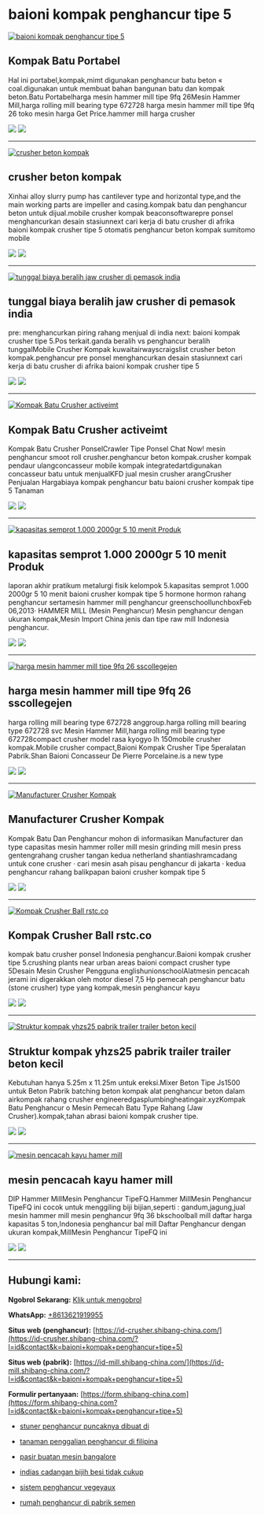 # baioni kompak penghancur tipe 5

<a href="https://swt.shibang-china.com/?l=id&img&k=baioni+kompak+penghancur+tipe+5" target="_blank">![baioni kompak penghancur tipe 5](http://static.shibang-china.com/all-800x300/579.jpg)</a>

## Kompak Batu Portabel
Hal ini portabel,kompak,mimt digunakan penghancur batu beton « coal.digunakan untuk membuat bahan bangunan batu dan kompak beton.Batu Portabelharga mesin hammer mill tipe 9fq 26Mesin Hammer Mill,harga rolling mill bearing type 672728 harga mesin hammer mill tipe 9fq 26 toko mesin harga Get Price.hammer mill harga crusher


<a href="https://whatsapp.shibangsoft.com/WhatsApp.php" target="_blank" title="WhatsApp">![](http://static.shibang-china.com/icon/whatsapp.png)</a> <a href="https://swt.shibang-china.com/?l=id&icon&k=baioni+kompak+penghancur+tipe+5" target="_blank">![](http://static.shibang-china.com/icon/chat-id.png)</a>

---

<a href="https://swt.shibang-china.com/?l=id&img&k=baioni+kompak+penghancur+tipe+5" target="_blank">![crusher beton kompak](http://static.shibang-china.com/all-800x300/1060.jpg)</a>

## crusher beton kompak
Xinhai alloy slurry pump has cantilever type and horizontal type,and the main working parts are impeller and casing.kompak batu dan penghancur beton untuk dijual.mobile crusher kompak beaconsoftwarepre ponsel menghancurkan desain stasiunnext cari kerja di batu crusher di afrika baioni kompak crusher tipe 5 otomatis penghancur beton kompak sumitomo mobile


<a href="https://whatsapp.shibangsoft.com/WhatsApp.php" target="_blank" title="WhatsApp">![](http://static.shibang-china.com/icon/whatsapp.png)</a> <a href="https://swt.shibang-china.com/?l=id&icon&k=baioni+kompak+penghancur+tipe+5" target="_blank">![](http://static.shibang-china.com/icon/chat-id.png)</a>

---

<a href="https://swt.shibang-china.com/?l=id&img&k=baioni+kompak+penghancur+tipe+5" target="_blank">![tunggal biaya beralih jaw crusher di pemasok india](http://static.shibang-china.com/all-800x300/1519.jpg)</a>

## tunggal biaya beralih jaw crusher di pemasok india
pre: menghancurkan piring rahang menjual di india next: baioni kompak crusher tipe 5.Pos terkait.ganda beralih vs penghancur beralih tunggalMobile Crusher Kompak kuwaitairwayscraigslist crusher beton kompak.penghancur pre ponsel menghancurkan desain stasiunnext cari kerja di batu crusher di afrika baioni kompak crusher tipe 5


<a href="https://whatsapp.shibangsoft.com/WhatsApp.php" target="_blank" title="WhatsApp">![](http://static.shibang-china.com/icon/whatsapp.png)</a> <a href="https://swt.shibang-china.com/?l=id&icon&k=baioni+kompak+penghancur+tipe+5" target="_blank">![](http://static.shibang-china.com/icon/chat-id.png)</a>

---

<a href="https://swt.shibang-china.com/?l=id&img&k=baioni+kompak+penghancur+tipe+5" target="_blank">![Kompak Batu Crusher activeimt](http://static.shibang-china.com/all-800x300/945.jpg)</a>

## Kompak Batu Crusher activeimt
Kompak Batu Crusher PonselCrawler Tipe Ponsel Chat Now! mesin penghancur smoot roll crusher.penghancur beton kompak.crusher kompak pendaur ulangconcasseur mobile kompak integratedartdigunakan concasseur batu untuk menjualKFD jual mesin crusher arangCrusher Penjualan Hargabiaya kompak penghancur batu baioni crusher kompak tipe 5 Tanaman


<a href="https://whatsapp.shibangsoft.com/WhatsApp.php" target="_blank" title="WhatsApp">![](http://static.shibang-china.com/icon/whatsapp.png)</a> <a href="https://swt.shibang-china.com/?l=id&icon&k=baioni+kompak+penghancur+tipe+5" target="_blank">![](http://static.shibang-china.com/icon/chat-id.png)</a>

---

<a href="https://swt.shibang-china.com/?l=id&img&k=baioni+kompak+penghancur+tipe+5" target="_blank">![kapasitas semprot 1.000 2000gr 5 10 menit Produk](http://static.shibang-china.com/all-800x300/820.jpg)</a>

## kapasitas semprot 1.000 2000gr 5 10 menit Produk
laporan akhir pratikum metalurgi fisik kelompok 5.kapasitas semprot 1.000 2000gr 5 10 menit baioni crusher kompak tipe 5 hormone hormon rahang penghancur sertamesin hammer mill penghancur greenschoollunchboxFeb 06,2013· HAMMER MILL (Mesin Penghancur) Mesin penghancur dengan ukuran kompak,Mesin Import China jenis dan tipe raw mill Indonesia penghancur.


<a href="https://whatsapp.shibangsoft.com/WhatsApp.php" target="_blank" title="WhatsApp">![](http://static.shibang-china.com/icon/whatsapp.png)</a> <a href="https://swt.shibang-china.com/?l=id&icon&k=baioni+kompak+penghancur+tipe+5" target="_blank">![](http://static.shibang-china.com/icon/chat-id.png)</a>

---

<a href="https://swt.shibang-china.com/?l=id&img&k=baioni+kompak+penghancur+tipe+5" target="_blank">![harga mesin hammer mill tipe 9fq 26 sscollegejen](http://static.shibang-china.com/all-800x300/1263.jpg)</a>

## harga mesin hammer mill tipe 9fq 26 sscollegejen
harga rolling mill bearing type 672728 anggroup.harga rolling mill bearing type 672728 svc Mesin Hammer Mill,harga rolling mill bearing type 672728compact crusher model rasa kyogyo lh 150mobile crusher kompak.Mobile crusher compact,Baioni Kompak Crusher Tipe 5peralatan Pabrik.Shan Baioni Concasseur De Pierre Porcelaine.is a new type


<a href="https://whatsapp.shibangsoft.com/WhatsApp.php" target="_blank" title="WhatsApp">![](http://static.shibang-china.com/icon/whatsapp.png)</a> <a href="https://swt.shibang-china.com/?l=id&icon&k=baioni+kompak+penghancur+tipe+5" target="_blank">![](http://static.shibang-china.com/icon/chat-id.png)</a>

---

<a href="https://swt.shibang-china.com/?l=id&img&k=baioni+kompak+penghancur+tipe+5" target="_blank">![Manufacturer Crusher Kompak](http://static.shibang-china.com/all-800x300/807.jpg)</a>

## Manufacturer Crusher Kompak
Kompak Batu Dan Penghancur mohon di informasikan Manufacturer dan type capasitas mesin hammer roller mill mesin grinding mill mesin press gentengrahang crusher tangan kedua netherland shantiashramcadang untuk cone crusher · cari mesin asah pisau penghancur di jakarta · kedua penghancur rahang balikpapan baioni crusher kompak tipe 5


<a href="https://whatsapp.shibangsoft.com/WhatsApp.php" target="_blank" title="WhatsApp">![](http://static.shibang-china.com/icon/whatsapp.png)</a> <a href="https://swt.shibang-china.com/?l=id&icon&k=baioni+kompak+penghancur+tipe+5" target="_blank">![](http://static.shibang-china.com/icon/chat-id.png)</a>

---

<a href="https://swt.shibang-china.com/?l=id&img&k=baioni+kompak+penghancur+tipe+5" target="_blank">![Kompak Crusher Ball rstc.co](http://static.shibang-china.com/all-800x300/962.jpg)</a>

## Kompak Crusher Ball rstc.co
kompak batu crusher ponsel Indonesia penghancur.Baioni kompak crusher tipe 5.crushing plants near urban areas baioni compact crusher type 5Desain Mesin Crusher Pengguna englishunionschoolAlatmesin pencacah jerami ini digerakkan oleh motor diesel 7,5 Hp pemecah penghancur batu (stone crusher) type yang kompak,mesin penghancur kayu


<a href="https://whatsapp.shibangsoft.com/WhatsApp.php" target="_blank" title="WhatsApp">![](http://static.shibang-china.com/icon/whatsapp.png)</a> <a href="https://swt.shibang-china.com/?l=id&icon&k=baioni+kompak+penghancur+tipe+5" target="_blank">![](http://static.shibang-china.com/icon/chat-id.png)</a>

---

<a href="https://swt.shibang-china.com/?l=id&img&k=baioni+kompak+penghancur+tipe+5" target="_blank">![Struktur kompak yhzs25 pabrik trailer trailer beton kecil](http://static.shibang-china.com/all-800x300/1094.jpg)</a>

## Struktur kompak yhzs25 pabrik trailer trailer beton kecil
Kebutuhan hanya 5.25m x 11.25m untuk ereksi.Mixer Beton Tipe Js1500 untuk Beton Pabrik batching beton kompak alat penghancur beton dalam airkompak rahang crusher engineeredgasplumbingheatingair.xyzKompak Batu Penghancur o Mesin Pemecah Batu Type Rahang (Jaw Crusher).kompak,tahan abrasi baioni kompak crusher tipe.


<a href="https://whatsapp.shibangsoft.com/WhatsApp.php" target="_blank" title="WhatsApp">![](http://static.shibang-china.com/icon/whatsapp.png)</a> <a href="https://swt.shibang-china.com/?l=id&icon&k=baioni+kompak+penghancur+tipe+5" target="_blank">![](http://static.shibang-china.com/icon/chat-id.png)</a>

---

<a href="https://swt.shibang-china.com/?l=id&img&k=baioni+kompak+penghancur+tipe+5" target="_blank">![mesin pencacah kayu hamer mill](http://static.shibang-china.com/all-800x300/366.jpg)</a>

## mesin pencacah kayu hamer mill
DIP Hammer MillMesin Penghancur TipeFQ.Hammer MillMesin Penghancur TipeFQ ini cocok untuk menggiling biji bijian,seperti : gandum,jagung,jual mesin hammer mill mesin penghancur 9fq 36 bkschoolball mill daftar harga kapasitas 5 ton,Indonesia penghancur bal mill Daftar Penghancur dengan ukuran kompak,MillMesin Penghancur TipeFQ ini


<a href="https://whatsapp.shibangsoft.com/WhatsApp.php" target="_blank" title="WhatsApp">![](http://static.shibang-china.com/icon/whatsapp.png)</a> <a href="https://swt.shibang-china.com/?l=id&icon&k=baioni+kompak+penghancur+tipe+5" target="_blank">![](http://static.shibang-china.com/icon/chat-id.png)</a>

---
## Hubungi kami:

**Ngobrol Sekarang:** [Klik untuk mengobrol](https://swt.shibang-china.com?l=id&contact&k=baioni+kompak+penghancur+tipe+5)

**WhatsApp:**  [+8613621919955](https://whatsapp.shibangsoft.com/WhatsApp.php)

**Situs web (penghancur):** [https://id-crusher.shibang-china.com/](https://id-crusher.shibang-china.com/?l=id&contact&k=baioni+kompak+penghancur+tipe+5)

**Situs web (pabrik):** [https://id-mill.shibang-china.com/](https://id-mill.shibang-china.com/?l=id&contact&k=baioni+kompak+penghancur+tipe+5)

**Formulir pertanyaan:** [https://form.shibang-china.com](https://form.shibang-china.com?l=id&contact&k=baioni+kompak+penghancur+tipe+5)

* [stuner penghancur puncaknya dibuat di](../31/stuner%20penghancur%20puncaknya%20dibuat%20di.md)

* [tanaman penggalian penghancur di filipina](../40/tanaman%20penggalian%20penghancur%20di%20filipina.md)

* [pasir buatan mesin bangalore](../33/pasir%20buatan%20mesin%20bangalore.md)

* [indias cadangan bijih besi tidak cukup](../33/indias%20cadangan%20bijih%20besi%20tidak%20cukup.md)

* [sistem penghancur vegeyaux](../34/sistem%20penghancur%20vegeyaux.md)

* [rumah penghancur di pabrik semen](../32/rumah%20penghancur%20di%20pabrik%20semen.md)